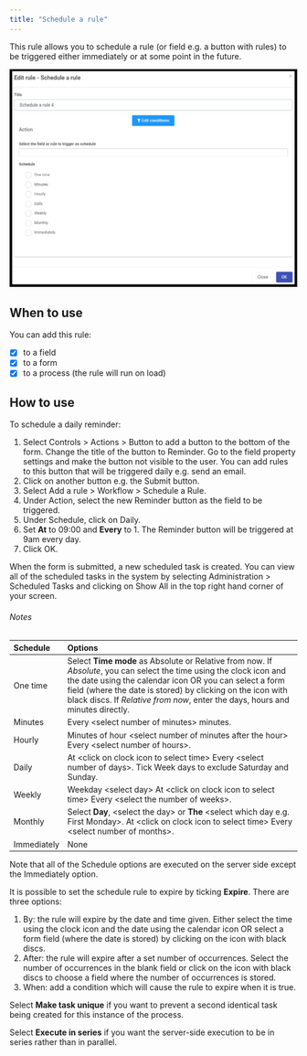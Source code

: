 ```yaml
---
title: "Schedule a rule"
---
```


This rule allows you to schedule a rule (or field e.g. a button with rules) to be triggered either immediately or at some point in the future. 

![Schedule a Rule](/images/ScheduleaRule1.png)


## When to use 

You can add this rule:
- [x] to a field
- [x] to a form 
- [x] to a process (the rule will run on load)

## How to use

To schedule a daily reminder:
1. Select Controls > Actions > Button to add a button to the bottom of the form.  Change the title of the button to Reminder.  Go to the field property settings and make the button not visible to the user.  You can add rules to this button that will be triggered daily e.g. send an email.
2. Click on another button e.g. the Submit button.
3. Select Add a rule > Workflow > Schedule a Rule.
4. Under Action, select the new Reminder button as the field to be triggered.
5. Under Schedule, click on Daily.  
6. Set **At** to 09:00 and **Every** to 1.  The Reminder button will be triggered at 9am every day.
7. Click OK.

When the form is submitted, a new scheduled task is created.  You can view all of the scheduled tasks in the system by selecting Administration > Scheduled Tasks and clicking on Show All in the top right hand corner of your screen.

###### Notes
| Schedule    | Options                                                      |
| :---------- | :----------------------------------------------------------- |
| One time    | Select **Time mode** as Absolute or Relative from now.  If *Absolute*, you can select the time using the clock icon and the date using the calendar icon OR you can select a form field (where the date is stored) by clicking on the icon with black discs.  If *Relative from now*, enter the days, hours and minutes directly. |
| Minutes     | Every \<select number of minutes> minutes.                   |
| Hourly      | Minutes of hour \<select number of minutes after the hour> Every \<select number of hours>. |
| Daily       | At \<click on clock icon to select time> Every \<select number of days>.  Tick Week days to exclude Saturday and Sunday. |
| Weekly      | Weekday \<select day> At \<click on clock icon to select time> Every \<select the number of weeks>. |
| Monthly     | Select **Day**, \<select the day> or **The** \<select which day e.g. First Monday>.  At \<click on clock icon to select time> Every \<select number of months>. |
| Immediately | None                                                         |

Note that all of the Schedule options are executed on the server side except the Immediately option.

It is possible to set the schedule rule to expire by ticking **Expire**.  There are three options:
1. By: the rule will expire by the date and time given.  Either select the time using the clock icon and the date using the calendar icon OR select a form field (where the date is stored) by clicking on the icon with black discs.
2. After: the rule will expire after a set number of occurrences.  Select the number of occurrences in the blank field or click on the icon with black discs to choose a field where the number of occurrences is stored.
3. When: add a condition which will cause the rule to expire when it is true.

Select **Make task unique** if you want to prevent a second identical task being created for this instance of the process.

Select **Execute in series** if you want the server-side execution to be in series rather than in parallel.          

